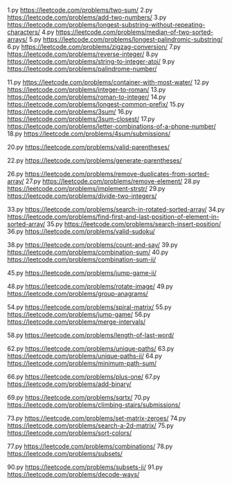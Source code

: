 1.py https://leetcode.com/problems/two-sum/
2.py https://leetcode.com/problems/add-two-numbers/
3.py https://leetcode.com/problems/longest-substring-without-repeating-characters/
4.py https://leetcode.com/problems/median-of-two-sorted-arrays/
5.py https://leetcode.com/problems/longest-palindromic-substring/
6.py https://leetcode.com/problems/zigzag-conversion/
7.py https://leetcode.com/problems/reverse-integer/
8.py https://leetcode.com/problems/string-to-integer-atoi/
9.py https://leetcode.com/problems/palindrome-number/

11.py https://leetcode.com/problems/container-with-most-water/
12.py https://leetcode.com/problems/integer-to-roman/
13.py https://leetcode.com/problems/roman-to-integer/
14.py https://leetcode.com/problems/longest-common-prefix/
15.py https://leetcode.com/problems/3sum/
16.py https://leetcode.com/problems/3sum-closest/
17.py https://leetcode.com/problems/letter-combinations-of-a-phone-number/
18.py https://leetcode.com/problems/4sum/submissions/

20.py https://leetcode.com/problems/valid-parentheses/

22.py https://leetcode.com/problems/generate-parentheses/

26.py https://leetcode.com/problems/remove-duplicates-from-sorted-array/
27.py https://leetcode.com/problems/remove-element/
28.py https://leetcode.com/problems/implement-strstr/
29.py https://leetcode.com/problems/divide-two-integers/

33.py https://leetcode.com/problems/search-in-rotated-sorted-array/
34.py https://leetcode.com/problems/find-first-and-last-position-of-element-in-sorted-array/
35.py https://leetcode.com/problems/search-insert-position/
36.py https://leetcode.com/problems/valid-sudoku/

38.py https://leetcode.com/problems/count-and-say/
39.py https://leetcode.com/problems/combination-sum/
40.py https://leetcode.com/problems/combination-sum-ii/

45.py https://leetcode.com/problems/jump-game-ii/

48.py https://leetcode.com/problems/rotate-image/
49.py https://leetcode.com/problems/group-anagrams/


54.py https://leetcode.com/problems/spiral-matrix/
55.py https://leetcode.com/problems/jump-game/
56.py https://leetcode.com/problems/merge-intervals/

58.py https://leetcode.com/problems/length-of-last-word/

62.py https://leetcode.com/problems/unique-paths/
63.py https://leetcode.com/problems/unique-paths-ii/
64.py https://leetcode.com/problems/minimum-path-sum/

66.py https://leetcode.com/problems/plus-one/
67.py https://leetcode.com/problems/add-binary/

69.py https://leetcode.com/problems/sqrtx/
70.py https://leetcode.com/problems/climbing-stairs/submissions/

73.py https://leetcode.com/problems/set-matrix-zeroes/
74.py https://leetcode.com/problems/search-a-2d-matrix/
75.py https://leetcode.com/problems/sort-colors/

77.py https://leetcode.com/problems/combinations/
78.py https://leetcode.com/problems/subsets/

90.py https://leetcode.com/problems/subsets-ii/
91.py https://leetcode.com/problems/decode-ways/